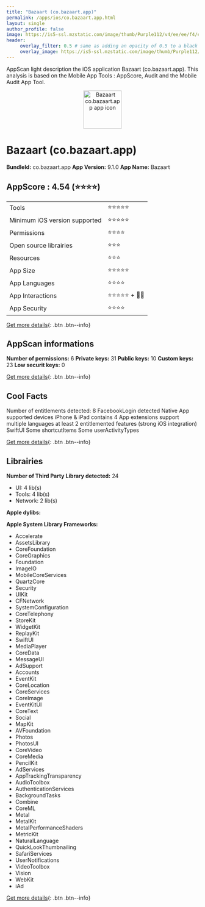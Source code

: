 ```yaml
---
title: "Bazaart (co.bazaart.app)"
permalink: /apps/ios/co.bazaart.app.html
layout: single
author_profile: false
image: https://is5-ssl.mzstatic.com/image/thumb/Purple112/v4/ee/ee/f4/eeeef4cf-4942-ba14-4ed4-c97fa8a81fe2/AppIcon-0-1x_U007emarketing-0-0-0-7-0-0-P3-0-0-85-220-0.png/512x512bb.jpg
header: 
     overlay_filter: 0.5 # same as adding an opacity of 0.5 to a black background
     overlay_image: https://is5-ssl.mzstatic.com/image/thumb/Purple112/v4/ee/ee/f4/eeeef4cf-4942-ba14-4ed4-c97fa8a81fe2/AppIcon-0-1x_U007emarketing-0-0-0-7-0-0-P3-0-0-85-220-0.png/512x512bb.jpg
---
```

AppScan light description the iOS application Bazaart (co.bazaart.app). This analysis is based on the Mobile App Tools : AppScore, Audit and the Mobile Audit App Tool.

  
  
<div style="text-align: center;"><img src="https://is5-ssl.mzstatic.com/image/thumb/Purple112/v4/ee/ee/f4/eeeef4cf-4942-ba14-4ed4-c97fa8a81fe2/AppIcon-0-1x_U007emarketing-0-0-0-7-0-0-P3-0-0-85-220-0.png/512x512bb.jpg" width="100" height="100" alt="Bazaart co.bazaart.app app icon"></div>  
  
# Bazaart (co.bazaart.app)

**BundleId:** co.bazaart.app
**App Version:** 9.1.0
**App Name:** Bazaart


## AppScore : 4.54 (⭐️⭐️⭐️⭐️) 

<table>
<tr><td> Tools </td><td> ⭐️⭐️⭐️⭐️⭐️ </td></tr>
<tr><td> Minimum iOS version supported </td><td> ⭐️⭐️⭐️⭐️⭐️ </td></tr>
<tr><td> Permissions </td><td> ⭐️⭐️⭐️⭐️ </td></tr>
<tr><td> Open source librairies </td><td> ⭐️⭐️⭐️ </td></tr>
<tr><td> Resources </td><td> ⭐️⭐️⭐️ </td></tr>
<tr><td> App Size </td><td> ⭐️⭐️⭐️⭐️⭐️ </td></tr>
<tr><td> App Languages </td><td> ⭐️⭐️⭐️⭐️ </td></tr>
<tr><td> App Interactions </td><td> ⭐️⭐️⭐️⭐️⭐️ + 🌟🌟 </td></tr>
<tr><td> App Security </td><td> ⭐️⭐️⭐️⭐️ </td></tr>
</table>

[Get more details](/pricing.html){: .btn .btn--info}  
  
## AppScan informations 

**Number of permissions:** 6
**Private keys:** 31
**Public keys:** 10
**Custom keys:** 23
**Low securit keys:** 0
  
[Get more details](/pricing.html){: .btn .btn--info}

## Cool Facts

Number of entitlements detected: 8
FacebookLogin detected
Native App
supported devices iPhone & iPad
contains 4 App extensions
support multiple languages
at least 2 entitlemented features (strong iOS integration)
SwiftUI
Some shortcutItems 
Some userActivityTypes
  
[Get more details](/pricing.html){: .btn .btn--info}

## Librairies 
**Number of Third Party Library detected:** 24
- UI: 4 lib(s)
- Tools: 4 lib(s)
- Network: 2 lib(s)

**Apple dylibs:**


**Apple System Library Frameworks:**
- Accelerate
- AssetsLibrary
- CoreFoundation
- CoreGraphics
- Foundation
- ImageIO
- MobileCoreServices
- QuartzCore
- Security
- UIKit
- CFNetwork
- SystemConfiguration
- CoreTelephony
- StoreKit
- WidgetKit
- ReplayKit
- SwiftUI
- MediaPlayer
- CoreData
- MessageUI
- AdSupport
- Accounts
- EventKit
- CoreLocation
- CoreServices
- CoreImage
- EventKitUI
- CoreText
- Social
- MapKit
- AVFoundation
- Photos
- PhotosUI
- CoreVideo
- CoreMedia
- PencilKit
- AdServices
- AppTrackingTransparency
- AudioToolbox
- AuthenticationServices
- BackgroundTasks
- Combine
- CoreML
- Metal
- MetalKit
- MetalPerformanceShaders
- MetricKit
- NaturalLanguage
- QuickLookThumbnailing
- SafariServices
- UserNotifications
- VideoToolbox
- Vision
- WebKit
- iAd


  
[Get more details](/pricing.html){: .btn .btn--info}

